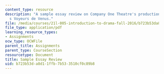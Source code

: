 ```yaml
---
content_type: resource
description: "A sample essay review on Company One Theatre's production of Lydia Diamond\u2019\
  s Voyeurs de Venus."
file: /media/courses/21l-005-introduction-to-drama-fall-2016/b723b53da8d11ffb7b533510cf0c89b8_MIT21L_005F16_Voyeurs.pdf
file_type: application/pdf
learning_resource_types:
- Assignments
ocw_type: OCWFile
parent_title: Assignments
parent_type: CourseSection
resourcetype: Document
title: Sample Essay Review
uid: b723b53d-a8d1-1ffb-7b53-3510cf0c89b8
---
```

